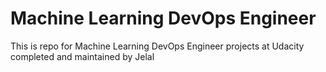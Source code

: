 # Machine Learning DevOps Engineer

This is repo for Machine Learning DevOps Engineer projects at Udacity completed and maintained by Jelal

